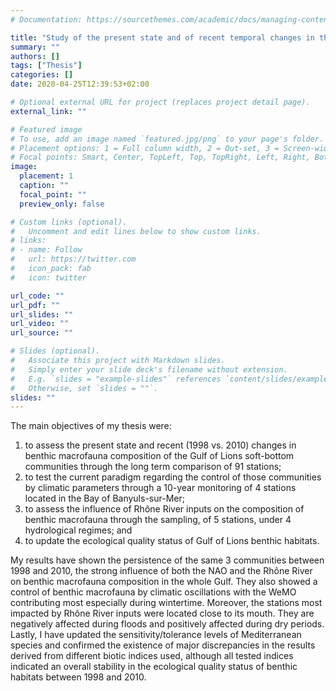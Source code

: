 ```yaml
---
# Documentation: https://sourcethemes.com/academic/docs/managing-content/

title: "Study of the present state and of recent temporal changes in the benthic macrofauna composition of Gulf of Lions soft-bottoms macrobenthic communities, NW Mediterranean"
summary: ""
authors: []
tags: ["Thesis"]
categories: []
date: 2020-04-25T12:39:53+02:00

# Optional external URL for project (replaces project detail page).
external_link: ""

# Featured image
# To use, add an image named `featured.jpg/png` to your page's folder.
# Placement options: 1 = Full column width, 2 = Out-set, 3 = Screen-width
# Focal points: Smart, Center, TopLeft, Top, TopRight, Left, Right, BottomLeft, Bottom, BottomRight.
image:
  placement: 1
  caption: ""
  focal_point: ""
  preview_only: false

# Custom links (optional).
#   Uncomment and edit lines below to show custom links.
# links:
# - name: Follow
#   url: https://twitter.com
#   icon_pack: fab
#   icon: twitter

url_code: ""
url_pdf: ""
url_slides: ""
url_video: ""
url_source: "" 

# Slides (optional).
#   Associate this project with Markdown slides.
#   Simply enter your slide deck's filename without extension.
#   E.g. `slides = "example-slides"` references `content/slides/example-slides.md`.
#   Otherwise, set `slides = ""`.
slides: ""
---
```

The main objectives of my thesis were: 

1. to assess the present state and recent (1998 vs. 2010) changes in benthic macrofauna composition of the Gulf of Lions soft-bottom communities through the long term comparison of 91 stations; 
2. to test the current paradigm regarding the control of those communities by climatic parameters through a 10-year monitoring of 4 stations located in the Bay of Banyuls-sur-Mer; 
3. to assess the influence of Rhône River inputs on the composition of benthic macrofauna through the sampling, of 5 stations, under 4 hydrological regimes; and 
4. to update the ecological quality status of Gulf of Lions benthic habitats. 


My results have shown the persistence of the same 3 communities between 1998 and 2010, the strong influence of both the NAO and the Rhône River on benthic macrofauna composition in the whole Gulf. They also showed a control of benthic macrofauna by climatic oscillations with the WeMO contributing most especially during wintertime. Moreover, the stations most impacted by Rhône River inputs were located close to its mouth. They are negatively affected during floods and positively affected during dry periods. Lastly, I have updated the sensitivity/tolerance levels of Mediterranean species and confirmed the existence of major discrepancies in the results derived from different biotic indices used, although all tested indices indicated an overall stability in the ecological quality status of benthic habitats between 1998 and 2010.
